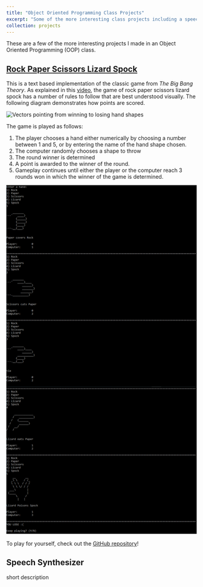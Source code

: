 ```yaml
---
title: "Object Oriented Programming Class Projects"
excerpt: "Some of the more interesting class projects including a speech synthesizer and a game from <i>The Big Bang Theory</i>"
collection: projects
---
```

These are a few of the more interesting projects I made in an Object Oriented Programming (OOP) class. 

[Rock Paper Scissors Lizard Spock](https://github.com/noahcoleman42/RockPaperScissorsLizardSpock)
-----
This is a text based implementation of the classic game from _The Big Bang Theory_. As explained in this [video](https://youtu.be/x5Q6-wMx-K8?t=19), the game of rock paper scissors lizard spock has a number of rules to follow that are best understood visually. The following diagram demonstrates how points are scored.

![Vectors pointing from winning to losing hand shapes](https://upload.wikimedia.org/wikipedia/en/c/cc/Rock_paper_scissors_lizard_spock.png)

The game is played as follows:

1. The player chooses a hand either numerically by choosing a number between 1 and 5, or by entering the name of the hand shape chosen.
2. The computer randomly chooses a shape to throw
3. The round winner is determined
4. A point is awarded to the winner of the round.
5. Gameplay continues until either the player or the computer reach 3 rounds won in which the winner of the game is determined.

![text-based gameplay with ASCII art for hand shapes](/images/game.png)

To play for yourself, check out the [GitHub repository](https://github.com/noahcoleman42/RockPaperScissorsLizardSpock)!

Speech Synthesizer
-----

short description

